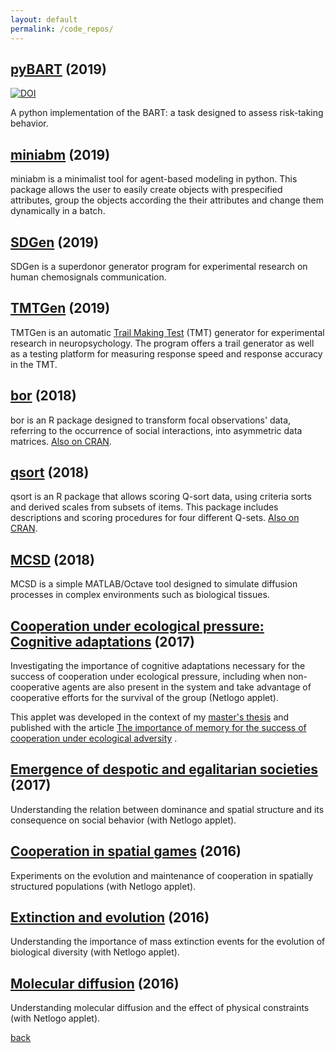 ```yaml
---
layout: default
permalink: /code_repos/
---
```



## [pyBART](https://www.google.com/url?q=https%3A%2F%2Fgithub.com%2Fdavidnsousa%2FpyBART&sa=D&sntz=1&usg=AFQjCNFBzf_c0_NxEbkMMWdjHbpHeDFTFw) (2019)

[![DOI](https://zenodo.org/badge/227622179.svg)](https://zenodo.org/badge/latestdoi/227622179)

A python implementation of the BART: a task designed to assess risk-taking behavior.

## [miniabm](https://www.google.com/url?q=https%3A%2F%2Fpypi.org%2Fproject%2Fminiabm%2F0.0.1%2F&sa=D&sntz=1&usg=AFQjCNEXkO46JDpEhJxT-pXsySh2obWJuw) (2019)

miniabm is a minimalist tool for agent-based modeling in python. This package allows the user to easily create objects with prespecified attributes, group the objects according the their attributes and change them dynamically in a batch. 

## [SDGen](https://www.google.com/url?q=https%3A%2F%2Fgithub.com%2Fdavidnsousa%2FSDGen&sa=D&sntz=1&usg=AFQjCNGRUN0RYbBu2H94siCIsVJUov-pKA) (2019)

SDGen is a superdonor generator program for experimental research on human chemosignals communication. 

## [TMTGen](https://www.google.com/url?q=https%3A%2F%2Fgithub.com%2Fdavidnsousa%2FTMTGen&sa=D&sntz=1&usg=AFQjCNHey6qJNzQicQXb5GROkjLY5JLWFQ) (2019)

TMTGen is an automatic [Trail Making Test](https://www.google.com/url?q=https%3A%2F%2Fen.wikipedia.org%2Fwiki%2FTrail_Making_Test&sa=D&sntz=1&usg=AFQjCNFnBq7zeF39Mdot3KkGWmGjpopRBw) (TMT) generator for experimental research in neuropsychology. The program offers a trail generator as well as a testing platform for measuring response speed and response accuracy in the TMT.

## [bor](https://www.google.com/url?q=https%3A%2F%2Fgithub.com%2Fdavidnsousa%2Fbor&sa=D&sntz=1&usg=AFQjCNGE2uTjlTbCtT3e7hkmHT-hoYfgiQ) (2018)

bor is an R package designed to transform focal observations' data, referring to the occurrence of social interactions, into asymmetric data matrices. [Also on CRAN](https://www.google.com/url?q=https%3A%2F%2Fcran.r-project.org%2Fpackage%3Dbor&sa=D&sntz=1&usg=AFQjCNFdfSZJZseijAgi48TledGFsT5MeQ).

## [qsort](https://www.google.com/url?q=https%3A%2F%2Fgithub.com%2Fjoaordaniel%2Fqsort&sa=D&sntz=1&usg=AFQjCNECZfg_DVIwEX-lEbkk0UsghAqwzw) (2018)

qsort is an R package that allows scoring Q-sort data, using criteria sorts and derived scales from subsets of items. This package includes descriptions and scoring procedures for four different Q-sets. [Also on CRAN](https://www.google.com/url?q=https%3A%2F%2Fcran.r-project.org%2Fpackage%3Dqsort&sa=D&sntz=1&usg=AFQjCNFrTVhAGbJYD5IMlwzhveHw1HUxMQ).

## [MCSD](https://www.google.com/url?q=https%3A%2F%2Fgithub.com%2Fdavidnsousa%2Fmcsd&sa=D&sntz=1&usg=AFQjCNFvzEsGEqEnDk3HybItz945bezB2w) (2018)

MCSD is a simple MATLAB/Octave tool designed to simulate diffusion processes in complex environments such as biological tissues.

## [Cooperation under ecological pressure: Cognitive adaptations](https://www.google.com/url?q=https%3A%2F%2Fgithub.com%2Fdavidnsousa%2FCUEPCA&sa=D&sntz=1&usg=AFQjCNEi5gnrWs_bvo5Kc_IxcWISkPb1Dw) (2017)

Investigating the importance of cognitive adaptations necessary for the success of cooperation  under ecological pressure, including when non-cooperative agents are also present in the system and take advantage of cooperative efforts for the survival of the group (Netlogo applet).

This applet was developed in the context of my [master's thesis](http://www.google.com/url?q=http%3A%2F%2Frepositorio.ul.pt%2Fhandle%2F10451%2F32768&sa=D&sntz=1&usg=AFQjCNEx15nNLpyNzbZXtFx1OLJCLskLaw) and published with the article [The importance of memory for the success of cooperation under ecological adversity](https://www.google.com/url?q=https%3A%2F%2Fdoi.org%2F10.1177%2F1059712319872518&sa=D&sntz=1&usg=AFQjCNEUeh1PB9p1bhFG2bQIXR86WJW58Q) .

## [Emergence of despotic and egalitarian societies](http://www.google.com/url?q=http%3A%2F%2Fmodelingcommons.org%2Fbrowse%2Fone_model%2F6478&sa=D&sntz=1&usg=AFQjCNEsONh9PDAryJrOEn-jL55IwuZDQA) (2017)

Understanding the relation between dominance and spatial structure and its consequence on social behavior (with Netlogo applet).

## [Cooperation in spatial games](http://www.google.com/url?q=http%3A%2F%2Fmodelingcommons.org%2Fbrowse%2Fone_model%2F6476&sa=D&sntz=1&usg=AFQjCNGhHfODwNL_TML2sWmFVT4OxY0joQ) (2016)

Experiments on the evolution and maintenance of cooperation in spatially structured populations (with Netlogo applet).

## [Extinction and evolution](http://www.google.com/url?q=http%3A%2F%2Fmodelingcommons.org%2Fbrowse%2Fone_model%2F6477&sa=D&sntz=1&usg=AFQjCNFMdEooH3oNyAcL36rb-xIvSVcIqw) (2016)

Understanding the importance of mass extinction events for the evolution of biological diversity (with Netlogo applet).

## [Molecular diffusion](http://www.google.com/url?q=http%3A%2F%2Fmodelingcommons.org%2Fbrowse%2Fone_model%2F6475&sa=D&sntz=1&usg=AFQjCNHRUEb0yDIh1HiwVJu4EESDoqnAfw) (2016)

Understanding molecular diffusion and the effect of physical constraints (with Netlogo applet).

[back](./)
